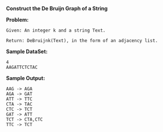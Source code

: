 **Construct the De Bruijn Graph of a String**

**Problem:**
	
	Given: An integer k and a string Text.
	
	Return: DeBruijnk(Text), in the form of an adjacency list.

**Sample DataSet:**
	
	4
	AAGATTCTCTAC

**Sample Output:**
	
	AAG -> AGA
	AGA -> GAT
	ATT -> TTC
	CTA -> TAC
	CTC -> TCT
	GAT -> ATT
	TCT -> CTA,CTC
	TTC -> TCT
